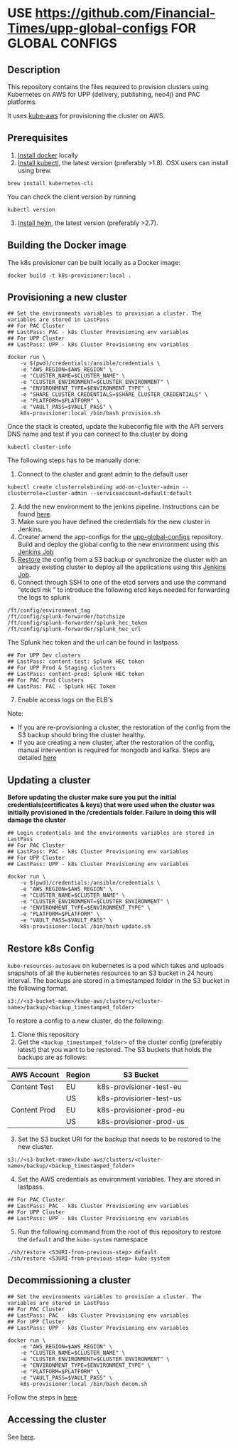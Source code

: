 # USE https://github.com/Financial-Times/upp-global-configs FOR GLOBAL CONFIGS

## Description
This repository contains the files required to provision clusters using Kubernetes on AWS for UPP (delivery, publishing, neo4j) and PAC platforms.

It uses [kube-aws](https://coreos.com/kubernetes/docs/latest/kubernetes-on-aws.html) for provisioning the cluster on AWS.

## Prerequisites
1. [Install docker](https://docs.docker.com/engine/installation/) locally
2. [Install kubectl](https://kubernetes.io/docs/tasks/tools/install-kubectl/#install-kubectl-binary-via-curl), the latest version (preferably >1.8). OSX users can install using brew.
```
brew install kubernetes-cli
```
You can check the client version by running 
```
kubectl version
```
3. [Install helm](https://github.com/kubernetes/helm#install), the latest version (preferably >2.7).

## Building the Docker image
The k8s provisioner can be built locally as a Docker image:

```
docker build -t k8s-provisioner:local .
```

##  Provisioning a new cluster

```
## Set the environments variables to provision a cluster. The variables are stored in LastPass
## For PAC Cluster
## LastPass: PAC - k8s Cluster Provisioning env variables
## For UPP Cluster
## LastPass: UPP - k8s Cluster Provisioning env variables

docker run \
    -v $(pwd)/credentials:/ansible/credentials \
    -e "AWS_REGION=$AWS_REGION" \
    -e "CLUSTER_NAME=$CLUSTER_NAME" \
    -e "CLUSTER_ENVIRONMENT=$CLUSTER_ENVIRONMENT" \
    -e "ENVIRONMENT_TYPE=$ENVIRONMENT_TYPE" \
    -e "SHARE_CLUSTER_CREDENTIALS=$SHARE_CLUSTER_CREDENTIALS" \
    -e "PLATFORM=$PLATFORM" \
    -e "VAULT_PASS=$VAULT_PASS" \
    k8s-provisioner:local /bin/bash provision.sh
```

Once the stack is created, update the kubeconfig file with the API servers DNS name and test if you can connect to the cluster by doing
```
kubectl cluster-info
```

The following steps has to be manually done:

1. Connect to the cluster and grant admin to the default user
```
kubectl create clusterrolebinding add-on-cluster-admin --clusterrole=cluster-admin --serviceaccount=default:default
```
2. Add the new environment to the jenkins pipeline. Instructions can be found [here](https://github.com/Financial-Times/k8s-pipeline-library#what-to-do-when-adding-a-new-environment). 
3. Make sure you have defined the credentials for the new cluster in Jenkins.
4. Create/ amend the app-configs for the [upp-global-configs](https://github.com/Financial-Times/upp-global-configs/tree/master/helm/upp-global-configs/app-configs) repository. Build and deploy the global config to the new environment using this [Jenkins Job](https://upp-k8s-jenkins.in.ft.com/job/k8s-deployment/job/apps-deployment/job/upp-global-configs-auto-deploy/)
5. [Restore](#restore-k8s-config) the config from a S3 backup or synchronize the cluster with an already existing cluster to deploy all the applications using this [Jenkins Job](https://upp-k8s-jenkins.in.ft.com/job/k8s-deployment/job/utils/job/diff-between-envs/).
6. Connect through SSH to one of the etcd servers and use the command “etcdctl mk <key> <value>” to introduce the following etcd keys needed for forwarding the logs to splunk
```
/ft/config/environment_tag
/ft/config/splunk-forwarder/batchsize
/ft/config/splunk-forwarder/splunk_hec_token
/ft/config/splunk-forwarder/splunk_hec_url
```
The Splunk hec token and the url can be found in lastpass.

```
## For UPP Dev clusters
## LastPass: content-test: Splunk HEC token
## For UPP Prod & Staging clusters
## LastPass: content-prod: Splunk HEC token
## For PAC Prod Clusters
## LastPas: PAC - Splunk HEC Token
```
7. Enable access logs on the ELB's

Note:
* If you are re-provisioning a cluster, the restoration of the config from the S3 backup should bring the cluster healthy.
* If you are creating a new cluster, after the restoration of the config, manual intervention is required for mongodb and kafka. Steps are detailed [here](README-app_troubleshooting.md)

##  Updating a cluster

**Before updating the cluster make sure you put the initial credentials(certificates & keys) that were used when 
the cluster was initially provisioned in the /credentials folder. Failure in doing this will damage the cluster**
 
```
## Login credentials and the environments variables are stored in LastPass
## For PAC Cluster
## LastPass: PAC - k8s Cluster Provisioning env variables
## For UPP Cluster
## LastPass: UPP - k8s Cluster Provisioning env variables

docker run \
    -v $(pwd)/credentials:/ansible/credentials \
    -e "AWS_REGION=$AWS_REGION" \
    -e "CLUSTER_NAME=$CLUSTER_NAME" \
    -e "CLUSTER_ENVIRONMENT=$CLUSTER_ENVIRONMENT" \
    -e "ENVIRONMENT_TYPE=$ENVIRONMENT_TYPE" \
    -e "PLATFORM=$PLATFORM" \
    -e "VAULT_PASS=$VAULT_PASS" \
    k8s-provisioner:local /bin/bash update.sh
```

##  Restore k8s Config

`kube-resources-autosave` on kubernetes is a pod which takes and uploads snapshots of all the kubernetes resources to an S3 bucket in 24 hours interval. The backups are stored in a timestamped folder in the S3 bucket in the following format.
```
s3://<s3-bucket-name>/kube-aws/clusters/<cluster-name>/backup/<backup_timestamped_folder>
```
To restore a config to a new cluster, do the following:

1. Clone this repository
2. Get the `<backup_timestamped_folder>` of the cluster config (preferably latest) that you want to be restored. The S3 buckets that holds the backups are as follows:


| AWS Account   | Region   |       S3 Bucket           |
|-------------- | -------- | ------------------------- |
| Content Test  | EU       |  k8s-provisioner-test-eu  |
                | US       |  k8s-provisioner-test-us  |
| Content Prod  | EU       |  k8s-provisioner-prod-eu  |
                | US       |  k8s-provisioner-prod-us  |
               

3. Set the S3 bucket URI for the backup that needs to be restored to the new cluster.
```
s3://<s3-bucket-name>/kube-aws/clusters/<cluster-name>/backup/<backup_timestamped_folder>
```
4. Set the AWS credentials as environment variables. They are stored in lastpass.
```
## For PAC Cluster
## LastPass: PAC - k8s Cluster Provisioning env variables
## For UPP Cluster
## LastPass: UPP - k8s Cluster Provisioning env variables
```

5. Run the following command from the root of this repository to restore the `default` and the `kube-system` namespace
```
./sh/restore <S3URI-from-previous-step> default
./sh/restore <S3URI-from-previous-step> kube-system
```

##  Decommissioning a cluster

```
## Set the environments variables to provision a cluster. The variables are stored in LastPass
## For PAC Cluster
## LastPass: PAC - k8s Cluster Provisioning env variables
## For UPP Cluster
## LastPass: UPP - k8s Cluster Provisioning env variables

docker run \
    -e "AWS_REGION=$AWS_REGION" \
    -e "CLUSTER_NAME=$CLUSTER_NAME" \
    -e "CLUSTER_ENVIRONMENT=$CLUSTER_ENVIRONMENT" \
    -e "ENVIRONMENT_TYPE=$ENVIRONMENT_TYPE" \
    -e "PLATFORM=$PLATFORM" \
    -e "VAULT_PASS=$VAULT_PASS" \
    k8s-provisioner:local /bin/bash decom.sh
```

Follow the steps in [here](https://docs.google.com/document/d/1TTih1gcj-Vsqjp1aCAzsP4lpt6ivR8jDIXaZtBxNaUU/edit?pli=1#heading=h.idonu4gksr10) 

## Accessing the cluster

See [here](https://github.com/Financial-Times/upp-kubeconfig).
